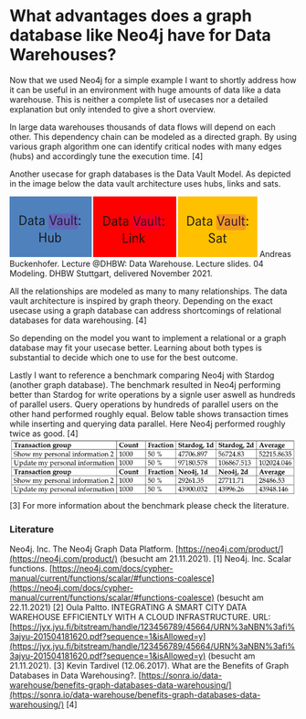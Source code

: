 # What advantages does a graph database like Neo4j have for Data Warehouses?

Now that we used Neo4j for a simple example I want to shortly address how it can be useful in an environment with huge amounts of data like a data warehouse. This is neither a complete list of usecases nor a detailed explanation but only intended to give a short overview.

In large data warehouses thousands of data flows will depend on each other. This dependency chain can be modeled as a directed graph. By using various graph algorithm one can identify critical nodes with many edges (hubs) and accordingly tune the execution time. [4]

Another usecase for graph databases is the Data Vault Model. As depicted in the image below the data vault architecture uses hubs, links and sats.

![Data Vault table types](./assets/Screenshot_Folien_datavault.png)
Andreas Buckenhofer. Lecture @DHBW: Data Warehouse. Lecture slides. 04 Modeling. DHBW Stuttgart, delivered November 2021.

All the relationships are modeled as many to many relationships. The data vault architecture is inspired by graph theory. Depending on the exact usecase using a graph database can address shortcomings of relational databases for data warehousing. [4] 

So depending on the model you want to implement a relational or a graph database may fit your usecase better. Learning about both types is substantial to decide which one to use for the best outcome.

Lastly I want to reference a benchmark comparing Neo4j with Stardog (another graph database). The benchmark resulted in Neo4j performing better than Stardog for write operations by a signle user aswell as hundreds of parallel users. Query operations by hundreds of parallel users on the other hand performed roughly equal.
Below table shows transaction times while inserting and querying data parallel. Here Neo4j performed roughly twice as good. [4]
![Comparing transactions on Stardog and Neo4j](./assets/Screenshot_comparison.png) [3]
For more information about the benchmark please check the literature.

### Literature

Neo4j. Inc. The Neo4j Graph Data Platform. [https://neo4j.com/product/](https://neo4j.com/product/) (besucht am 21.11.2021). [1]
Neo4j. Inc. Scalar functions. [https://neo4j.com/docs/cypher-manual/current/functions/scalar/#functions-coalesce](https://neo4j.com/docs/cypher-manual/current/functions/scalar/#functions-coalesce) (besucht am 22.11.2021) [2]
Oula Paltto. INTEGRATING A SMART CITY DATA WAREHOUSE EFFICIENTLY WITH A CLOUD INFRASTRUCTURE. URL: [https://jyx.jyu.fi/bitstream/handle/123456789/45664/URN%3aNBN%3afi%3ajyu-201504181620.pdf?sequence=1&isAllowed=y](https://jyx.jyu.fi/bitstream/handle/123456789/45664/URN%3aNBN%3afi%3ajyu-201504181620.pdf?sequence=1&isAllowed=y) (besucht am 21.11.2021). [3]
Kevin Tardivel (12.06.2017). What are the Benefits of Graph Databases in Data Warehousing?. [https://sonra.io/data-warehouse/benefits-graph-databases-data-warehousing/](https://sonra.io/data-warehouse/benefits-graph-databases-data-warehousing/) [4]
